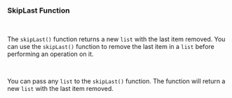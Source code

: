 ### SkipLast Function

<br />

The `skipLast()` function returns a new `list` with the last item removed. You can use the `skipLast()` function to remove the last item in a `list` before performing an operation on it.

<br />

You can pass any `list` to the `skipLast()` function. The function will return a new `list` with the last item removed.
